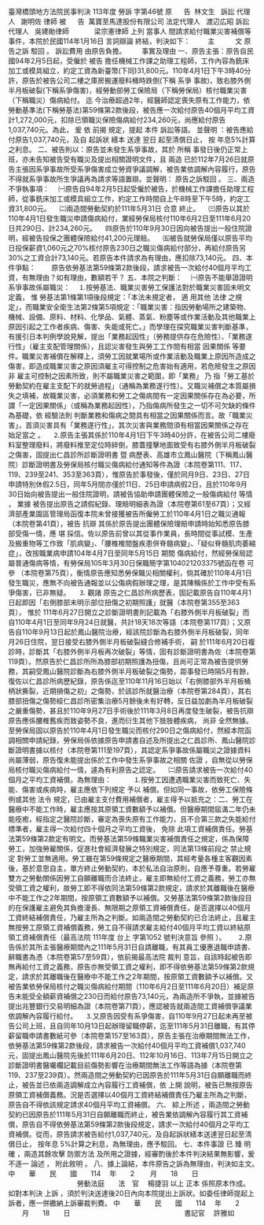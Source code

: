 臺灣橋頭地方法院民事判決
113年度
勞訴
字第46號
原      告  林文生  
訴訟
代理人
  謝明佐
律師
被      告  萬寶至馬達股份有限公司
法定代理人
  渡辺広昭
訴訟代理人
  吳建勛律師
            梁宗憲律師
上列
當事人
間請求給付職業災害補償等事件，本院於民國114年1月16日
言詞辯論
終結，判決如下：
　　
主　　　文
原告之訴
駁回
。
訴訟費用
由原告負擔。
　　事實及理由
一、原告主張：原告自民國94年2月5日起，受僱於
被告
擔任機械工作課之助理工程師，工作內容為銑床加工或模具組立，約定工資為新臺幣(下同)31,800元。110年4月1日下午3時40分許，原告於被告公司二樓之庫房搬運廢料桶時跌倒(下稱
系爭
事故)，致右膝外側半月板破裂(下稱系爭傷害)，經勞動部勞工保險局（下稱勞保局）核付職業災害（下稱職災）傷病給付。
迄
今治療超過2年，經醫師認定喪失原有工作能力，依勞動基準法(下稱勞基法)第59條第2款後段，被告應一次給付原告40個月平均工資計1,272,000元，扣除已領職災保險傷病給付234,260元，尚應給付原告1,037,740元。為此，
爰
依
前揭
規定，提起
本件
訴訟等語。
並聲明
：被告應給付原告1,037,740元，及自
起訴狀
繕本
送達
翌日
起至清償日止，
按
年息5%計算之利息。
二、被告則以：原告並未發生系爭事故，其於
所稱
事發日後仍正常上班，亦未告知被告受有職災及提出相關證明文件，且
兩造
已於112年7月26日就原告主張因系爭事故所受系爭傷害成立勞資爭議調解，被告業依調解內容履行，原告不得就系爭事故所生爭議再為請求等語置辯。並聲明：
原告之訴駁回
。
三、兩造不爭執事項：
　㈠原告自94年2月5日起受僱於被告，於機械工作課擔任助理工程師，從事銑床加工或模具組立工作，約定工作時間自上午8時至下午5時，約定工資31,800元。
　㈡兩造間勞動契約於111年5月31日
合意
終止。
　㈢原告以其於110年4月1日發生職災申請傷病給付，業經勞保局核付110年6月2日至111年6月20日共290日、計234,260元。
　㈣原告於110年9月30日因向被告提出一般住院證明，經被告投保之團體保險給付41,200元理賠。
　㈤被告就勞保局僅以原告平均日投保薪資1,060元之70%核付原告230日之職災傷病給付部分，再給付原告另30%之工資合計73,140元。若原告本件請求為有理由，應扣除73,140元。
四、本件爭點：
　　原告依勞基法第59條第2款後段，請求被告一次給付40個月平均工資，有無理由？如有理由，數額若干？
五、本院之判斷：
　㈠原告不能舉證證明系爭事故係屬職災：
　⒈按勞基法、職業災害勞工保護法對於職業災害固未明文定義，
惟
勞基法第1條第1項後段規定：「本法未規定者，
適
用其他
法律
之規定」，而職業安全衛生法第2條第5項規定：「職業災害：指因勞動場所之建築物、機械、設備、原料、材料、化學品、氣體、蒸氣、粉塵等或作業活動及其他職業上原因引起之工作者疾病、傷害、失能或死亡。」而學理在探究職業災害判斷基準，有援引日本判例學說見解，提出「業務起因性」（勞務提供存在危險性）、「業務遂行性」（雇主支配管理關係），且認災害發生與勞工工作間有相當
因果關係
等要件。職業災害補償在解釋上，須勞工因就業場所或作業活動及職業上原因所造成之傷害，即造成職業災害之原因須雇主可得控制之危害始有適用，若危險發生之原因
非
雇主可控制之因素所致，則不屬職業災害之範圍，即「業務」
乃
指「勞工基於勞動契約在雇主支配下的就勞過程」（通稱為業務遂行性）。又職災補償之本質屬損失之填補，故職業災害，必須業務和勞工之傷病間有一定因果關係存在為必要，所謂「一定因果關係」（或稱為業務起因性），乃指傷病所發生之一切不可欠缺的條件為基礎，依
經驗法則
判斷業務和傷病之間具有相當之因果關係而言。故「職業災害」，首須災害具有「業務遂行性」，其次災害與業務間須有相當因果關係之存在
始足當之
。
　⒉原告主張其係於110年4月1日下午3時40分許，在被告公司二樓廢料室整理廢料，將廢料推至定位時絆倒，膝蓋撞擊地面致受有右膝外側半月板破裂之傷害，固提出仁昌診所診斷證明書
暨
病歷表、高雄市立鳳山醫院（下稱鳳山醫院）診斷證明書及勞保局核付職災傷病給付通知等件為證（本院卷第111、117、119、239至241、353至363頁），惟原告於事發後，僅於同月9日、23日、27日申請特別休假2.5日，同年5月間亦僅於11日、25日申請病假2日，且於110年9月30日始向被告提出一般住院證明，請被告協助申請團體保險之一般傷病給付
等情
，
業據
被告提出原告之請假紀錄、理賠明細表為證（本院卷第61至67頁）；又經濟部產業園區管理局函復本院未曾接獲被告所僱勞工於110年4月1日之職災通報（本院卷第41頁），被告
抗辯
其係於原告提出團體保險理賠申請時始知悉原告膝部受傷一情，應
堪
採信。佐以原告前曾以其從事作業員，長時間從事試模、生產及搬重物等工作致「肌病變」、「腰椎椎間盤疾患併脊髓病變」、「疑似脊髓肌肉萎縮症」，改按職業病申請104年4月7日至同年5月15日
期間
傷病給付，然經勞保局認屬普通傷病等情，有勞保局105年3月30日保職簡字第104021203375號函在卷
可參
（本院卷第75頁），衡情原告應知悉勞保職災相關權利，倘其確於110年4月1日發生職災，應無不向被告通報並以公傷病假辦理之理，是其陳稱係於工作中受有系爭傷害，已非無疑。
　⒊
觀諸
原告之仁昌診所病歷表，固記載原告自110年4月1日起即因「右側膝部未明示部位扭傷之初期照護」就醫（本院卷第355至363頁），
惟於
111年6月27日開立之診斷證明書則記載為「右膝外側半月板破裂」而自110年4月1日至同年9月24日就醫，共計18天18次等語（本院卷第117頁）；又原告自110年9月13日起於鳳山醫院治療，經該院診斷為右膝外側半月板破裂，同年月26日住院，翌日接受右膝外側半月板破裂縫合修補手術，
嗣
於111年6月20日複診時，診斷其「右膝外側半月板再次破裂」等情，固有診斷證明書為佐（本院卷第119頁）。然原告於仁昌診所所為膝部初期照護為扭傷，且尚可正常為被告提供勞務，其嗣受鳳山醫院診斷為右膝外側半月板破裂之傷勢，距事發已時隔5月有餘，復佐以仁昌診所病歷紀錄，原告係迄至110年11月16日始以「右側膝部外半月板桶柄狀撕裂，近期損傷之初」之傷勢，於該診所就醫治療（本院卷第284頁），其右膝部扭傷之傷勢經仁昌診所密集治療5月餘後未有好轉，反日益加劇為半月板破裂之嚴重傷勢，甚且於110年9月27日手術後於111年3月8日再度發生破裂，被告抗辯原告應係腰椎舊疾而致姿勢不良，進而衍生其他下肢肢體疾病，
尚非
全然無據。至勞保局固以原告於110年4月1日發生職災而核付290日之傷病給付，然經本院函調相關申請紀錄，勞保局係依據原告申請書自述及所提出之仁昌診所、鳳山醫院診斷證明書據以核付（本院卷第111至197頁），其認定系爭事故係屬職災之證據資料尚屬薄弱，原告復未能提出係於工作中發生系爭事故之相關
佐證
，自無從以勞保局核付職災傷病給付一情，遽為有利原告之認定。
　㈡原告請求被告一次給付40個月之平均工資補償，為無理由：　　
　⒈按勞工因遭遇職業災害而致死亡、失能、傷害或疾病時，雇主應依下列規定
予以
補償。但如同一事故，依勞工保險條例或其他
法令
規定，已由雇主支付費用補償者，雇主得予以抵充之：二、勞工在醫療中不能工作時，雇主應按其原領工資數額予以補償。但醫療期間屆滿二年仍未能痊癒，經指定之醫院診斷，審定為喪失原有工作能力，且不合第三款之失能給付標準者，雇主得一次給付四十個月之平均工資後，
免除
此項工資補償責任。勞基法第59條第2款定有明文。而勞基法第59條職業災害補償責任之規定，係為保障勞工，加強勞雇關係，促進社會經濟發展之特別規定，同法第13條前段之
禁止規定
對勞工並無適用。勞工雖在第59條規定之醫療期間，其經考量各種主客觀因素後，基於意思自主，單方終止勞動契約，本於私法自治原則，自應予尊重。若勞雇雙方之勞動關係因勞工自願離職而合法終止，雇主即無給付工資之義務，勞工亦無受領工資之權利，故勞工即不得依同法第59條第2款規定，請求於其離職後在醫療中不能工作之2年期間，按原領工資數額予以補償。又勞基法第59條第2款後段目的在保護雇主避免其負擔漫長、無限期之原領工資補償責任，是否選擇以40個月工資終結補償責任，乃雇主所為之判斷。如兩造間之勞動契約已合法終止，且雇主無按勞工原領工資補償義務，勞工自不得請求雇主給付40個月平均工資以終結原領工資補償責任（最高法院
111年度
台上
字第1052
號判決意旨
參照
）。　
　⒉原告係於其所主張醫療期間內之111年5月31日自請離職，有其員工優惠退職申請書、辭職書為憑（本院卷第57至59頁），依前揭最高法院
裁判
意旨，自該時起被告即無再給付工資之義務，原告亦無受領工資之權利，即不得依勞基法第59條第2款規定，請求於其離職後在醫療中不能工作之2年期間，按原領工資數額予以補償。又被告業依勞保局核付之職災傷病給付期間（110年6月2日至111年6月20日）補足原告未能受全額薪資補償之230日而給付原告73,140元，為兩造所不爭執，並據被告提出兆豐銀行交易明細為證（本院卷第71頁），應認被告就兩造間工資補償爭議業依調解內容履行給付。
　⒊又原告因受有系爭傷害，自110年9月27日起未再至被告公司上班，且自同年10月13日起辦理留職停薪，迄至111年5月31日離職，有其停薪留職申請書數紙可參（本院卷第157至163頁），原告主張在治療期間無法工作，依勞基法第59條第2款後段，請求被告一次給付40個月平均工資補償1,037,740元，固提出鳳山醫院先後於111年6月20日、112年10月16日、113年7月15日開立之診斷證明書醫囑欄記載目前傷勢影響在治療期間無法工作等語為據（本院卷第119、237至239頁）。然兩造間之勞動契約已因原告於111年5月31日自願離職而終止，被告並已依兩造調解成立內容履行工資補償，依
上開
說明，被告已無按原告原領工資補償義務。況是否選擇以40個月工資終結補償責任乃雇主所為之判斷，原告自不得依該規定請求40個月平均工資補償。
六、
綜上所述
，兩造間之勞動契約已因原告於111年5月31日自願離職而終止，被告業依調解內容履行其工資補償，原告自不得依勞基法第59條第2款後段規定，請求一次給付40個月之平均工資補償。從而，原告請求被告給付1,037,740元，及自起訴狀繕本送達翌日起至清償日止，
按年息
5%計算之利息，為無理由，應予駁回。
七、本件事證
已
臻
明確
，兩造其餘攻擊
防禦方法
及所用之證據，經審酌後於本件判決結果無影響，爰不逐一
論述
，
附此敘明
。
八、據上論結，本件原告之訴為無理由，判決如主文。　　
中　　華　　民　　國　　114 　年　　2 　　月　　18　　日
　　　　　　　　　　勞動法庭　　法　官　
楊捷羽
以上
正本
係照原本作成。
如對本判決
上訴
，須於判決送達後20日內向本院提出上訴狀。如委任律師提起上訴者，應一併繳納上訴審裁判費。
中　　華　　民　　國　　114 　年　　2 　　月　　18　　日
　　　　　　　　　　　　　　　　
書記官
　許雅如